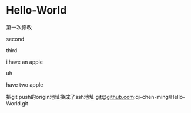 # Hello-World

第一次修改

second

third

i have an apple

uh

have two apple

把git push的origin地址换成了ssh地址 git@github.com:qi-chen-ming/Hello-World.git
